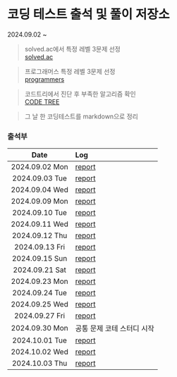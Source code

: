 # 코딩 테스트 출석 및 풀이 저장소
2024.09.02 ~ 

> solved.ac에서 특정 레벨 3문제 선정<br>
[solved.ac](https://solved.ac/)

> 프로그래머스 특정 레벨 3문제 선정<br>
[programmers](https://school.programmers.co.kr/learn/challenges?order=acceptance_asc&page=1)

> 코드트리에서 진단 후 부족한 알고리즘 확인<br>
[CODE TREE](https://www.codetree.ai/missions)

> 그 날 한 코딩테스트를 markdown으로 정리

### 출석부
|Date|Log|
|:---:|:---|
|2024.09.02 Mon|[report](/2024/9/2/report.md)|
|2024.09.03 Tue|[report](/2024/9/3/report.md)|
|2024.09.04 Wed|[report](/2024/9/4/report.md)|
|2024.09.09 Mon|[report](/2024/9/9/report.md)|
|2024.09.10 Tue|[report](/2024/9/10/report.md)|
|2024.09.11 Wed|[report](/2024/9/11/report.md)|
|2024.09.12 Thu|[report](/2024/9/12/report.md)|
|2024.09.13 Fri|[report](/2024/9/13/report.md)|
|2024.09.15 Sun|[report](/2024/9/15/report.md)|
|2024.09.21 Sat|[report](/2024/9/21/report.md)|
|2024.09.23 Mon|[report](/2024/9/23/report.md)|
|2024.09.24 Tue|[report](/2024/9/24/report.md)|
|2024.09.25 Wed|[report](/2024/9/25/report.md)|
|2024.09.27 Fri|[report](/2024/9/27/report.md)|
|2024.09.30 Mon| 공통 문제 코테 스터디 시작 |
|2024.10.01 Tue|[report](/2024/10/1/report.md)|
|2024.10.02 Wed|[report](/2024/10/2/report.md)|
|2024.10.03 Thu|[report](/2024/10/3/report.md)|